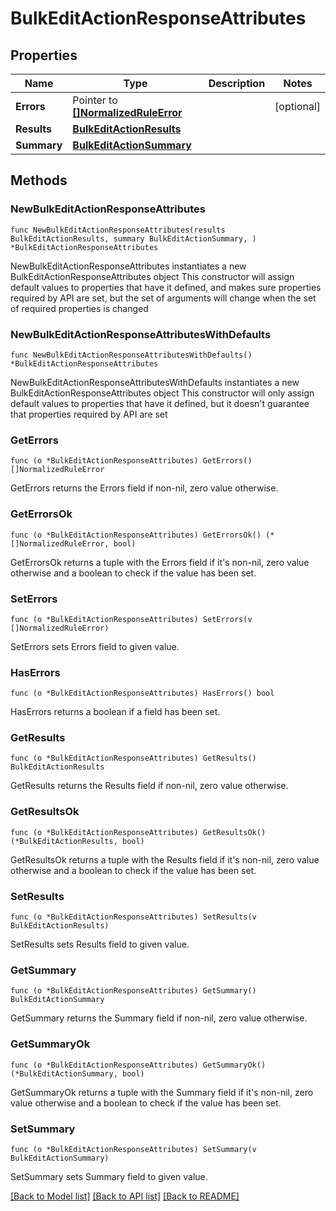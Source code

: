 # BulkEditActionResponseAttributes

## Properties

Name | Type | Description | Notes
------------ | ------------- | ------------- | -------------
**Errors** | Pointer to [**[]NormalizedRuleError**](NormalizedRuleError.md) |  | [optional] 
**Results** | [**BulkEditActionResults**](BulkEditActionResults.md) |  | 
**Summary** | [**BulkEditActionSummary**](BulkEditActionSummary.md) |  | 

## Methods

### NewBulkEditActionResponseAttributes

`func NewBulkEditActionResponseAttributes(results BulkEditActionResults, summary BulkEditActionSummary, ) *BulkEditActionResponseAttributes`

NewBulkEditActionResponseAttributes instantiates a new BulkEditActionResponseAttributes object
This constructor will assign default values to properties that have it defined,
and makes sure properties required by API are set, but the set of arguments
will change when the set of required properties is changed

### NewBulkEditActionResponseAttributesWithDefaults

`func NewBulkEditActionResponseAttributesWithDefaults() *BulkEditActionResponseAttributes`

NewBulkEditActionResponseAttributesWithDefaults instantiates a new BulkEditActionResponseAttributes object
This constructor will only assign default values to properties that have it defined,
but it doesn't guarantee that properties required by API are set

### GetErrors

`func (o *BulkEditActionResponseAttributes) GetErrors() []NormalizedRuleError`

GetErrors returns the Errors field if non-nil, zero value otherwise.

### GetErrorsOk

`func (o *BulkEditActionResponseAttributes) GetErrorsOk() (*[]NormalizedRuleError, bool)`

GetErrorsOk returns a tuple with the Errors field if it's non-nil, zero value otherwise
and a boolean to check if the value has been set.

### SetErrors

`func (o *BulkEditActionResponseAttributes) SetErrors(v []NormalizedRuleError)`

SetErrors sets Errors field to given value.

### HasErrors

`func (o *BulkEditActionResponseAttributes) HasErrors() bool`

HasErrors returns a boolean if a field has been set.

### GetResults

`func (o *BulkEditActionResponseAttributes) GetResults() BulkEditActionResults`

GetResults returns the Results field if non-nil, zero value otherwise.

### GetResultsOk

`func (o *BulkEditActionResponseAttributes) GetResultsOk() (*BulkEditActionResults, bool)`

GetResultsOk returns a tuple with the Results field if it's non-nil, zero value otherwise
and a boolean to check if the value has been set.

### SetResults

`func (o *BulkEditActionResponseAttributes) SetResults(v BulkEditActionResults)`

SetResults sets Results field to given value.


### GetSummary

`func (o *BulkEditActionResponseAttributes) GetSummary() BulkEditActionSummary`

GetSummary returns the Summary field if non-nil, zero value otherwise.

### GetSummaryOk

`func (o *BulkEditActionResponseAttributes) GetSummaryOk() (*BulkEditActionSummary, bool)`

GetSummaryOk returns a tuple with the Summary field if it's non-nil, zero value otherwise
and a boolean to check if the value has been set.

### SetSummary

`func (o *BulkEditActionResponseAttributes) SetSummary(v BulkEditActionSummary)`

SetSummary sets Summary field to given value.



[[Back to Model list]](../README.md#documentation-for-models) [[Back to API list]](../README.md#documentation-for-api-endpoints) [[Back to README]](../README.md)


